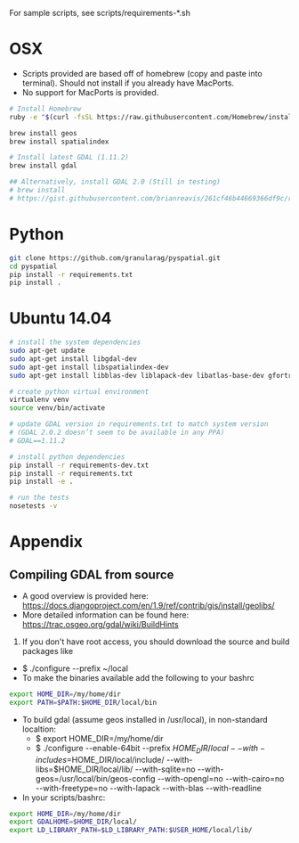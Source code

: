 For sample scripts, see scripts/requirements-*.sh

# OSX

*  Scripts provided are based off of homebrew (copy and paste into terminal).  Should not install if you already have MacPorts.
*  No support for MacPorts is provided.

```bash
# Install Homebrew
ruby -e "$(curl -fsSL https://raw.githubusercontent.com/Homebrew/install/master/install)"

brew install geos
brew install spatialindex

# Install latest GDAL (1.11.2)
brew install gdal

## Alternatively, install GDAL 2.0 (Still in testing)
# brew install
# https://gist.githubusercontent.com/brianreavis/261cf46b44669366df9c/raw/aa7f2f2a8a511975d7d1dae9e5acf5ac203ba969/gdal.rb
```

# Python

```bash
git clone https://github.com/granularag/pyspatial.git
cd pyspatial
pip install -r requirements.txt
pip install .
```

# Ubuntu 14.04
```bash
# install the system dependencies
sudo apt-get update
sudo apt-get install libgdal-dev
sudo apt-get install libspatialindex-dev
sudo apt-get install libblas-dev liblapack-dev libatlas-base-dev gfortran

# create python virtual environment
virtualenv venv
source venv/bin/activate

# update GDAL version in requirements.txt to match system version 
# (GDAL 2.0.2 doesn’t seem to be available in any PPA)
# GDAL==1.11.2

# install python dependencies
pip install -r requirements-dev.txt
pip install -r requirements.txt
pip install -e .

# run the tests
nosetests -v
```

# Appendix

## Compiling GDAL from source

* A good overview is provided here: https://docs.djangoproject.com/en/1.9/ref/contrib/gis/install/geolibs/
* More detailed information can be found here: https://trac.osgeo.org/gdal/wiki/BuildHints


1. If you don't have root access, you should download the source and build packages like
  * $ ./configure --prefix ~/local
* To make the binaries available add the following to your bashrc

```bash
export HOME_DIR=/my/home/dir
export PATH=$PATH:$HOME_DIR/local/bin
```

* To build gdal (assume geos installed in /usr/local), in non-standard localtion:
  * $ export HOME_DIR=/my/home/dir
  * $ ./configure --enable-64bit --prefix $HOME_DIR/local --with-includes=$HOME_DIR/local/include/ --with-libs=$HOME_DIR/local/lib/ --with-sqlite=no --with-geos=/usr/local/bin/geos-config --with-opengl=no --with-cairo=no --with-freetype=no --with-lapack --with-blas --with-readline
* In your scripts/bashrc:


```bash
export HOME_DIR=/my/home/dir
export GDALHOME=$HOME_DIR/local/
export LD_LIBRARY_PATH=$LD_LIBRARY_PATH:$USER_HOME/local/lib/
```
